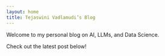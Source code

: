 ```yaml
---
layout: home
title: Tejaswini Vadlamudi’s Blog
---
```


Welcome to my personal blog on AI, LLMs, and Data Science.

Check out the latest post below!
